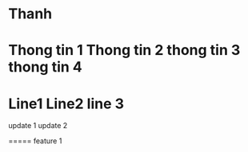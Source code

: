 # Thanh

Thong tin 1
Thong tin 2
thong tin 3
thong tin 4
=======

Line1
Line2
line 3
=====
update 1
update 2

=====
feature 1